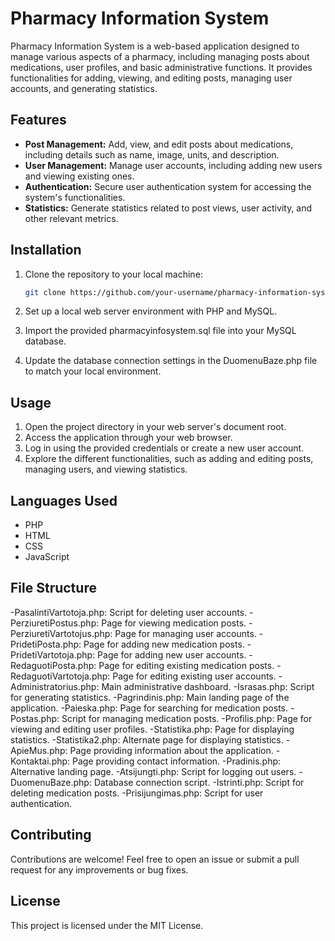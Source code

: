 # Pharmacy Information System
Pharmacy Information System is a web-based application designed to manage various aspects of a pharmacy, including managing posts about medications, user profiles, and basic administrative functions. It provides functionalities for adding, viewing, and editing posts, managing user accounts, and generating statistics.

## Features

- **Post Management:** Add, view, and edit posts about medications, including details such as name, image, units, and description.
- **User Management:** Manage user accounts, including adding new users and viewing existing ones.
- **Authentication:** Secure user authentication system for accessing the system's functionalities.
- **Statistics:** Generate statistics related to post views, user activity, and other relevant metrics.

## Installation

1. Clone the repository to your local machine:

   ```bash
   git clone https://github.com/your-username/pharmacy-information-system.git

2. Set up a local web server environment with PHP and MySQL.
3. Import the provided pharmacyinfosystem.sql file into your MySQL database.
4. Update the database connection settings in the DuomenuBaze.php file to match your local environment.

## Usage

1. Open the project directory in your web server's document root.
2. Access the application through your web browser.
3. Log in using the provided credentials or create a new user account.
4. Explore the different functionalities, such as adding and editing posts, managing users, and viewing statistics.

## Languages Used

- PHP
- HTML
- CSS
- JavaScript

## File Structure

-PasalintiVartotoja.php: Script for deleting user accounts.
-PerziuretiPostus.php: Page for viewing medication posts.
-PerziuretiVartotojus.php: Page for managing user accounts.
-PridetiPosta.php: Page for adding new medication posts.
-PridetiVartotoja.php: Page for adding new user accounts.
-RedaguotiPosta.php: Page for editing existing medication posts.
-RedaguotiVartotoja.php: Page for editing existing user accounts.
-Administratorius.php: Main administrative dashboard.
-Israsas.php: Script for generating statistics.
-Pagrindinis.php: Main landing page of the application.
-Paieska.php: Page for searching for medication posts.
-Postas.php: Script for managing medication posts.
-Profilis.php: Page for viewing and editing user profiles.
-Statistika.php: Page for displaying statistics.
-Statistika2.php: Alternate page for displaying statistics.
-ApieMus.php: Page providing information about the application.
-Kontaktai.php: Page providing contact information.
-Pradinis.php: Alternative landing page.
-Atsijungti.php: Script for logging out users.
-DuomenuBaze.php: Database connection script.
-Istrinti.php: Script for deleting medication posts.
-Prisijungimas.php: Script for user authentication.

## Contributing

Contributions are welcome! Feel free to open an issue or submit a pull request for any improvements or bug fixes.

## License

This project is licensed under the MIT License.
